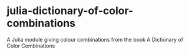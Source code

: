 # julia-dictionary-of-color-combinations
A Julia module giving colour combinations from the book A Dictionary of Color Combinations
